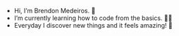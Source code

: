- Hi, I’m Brendon Medeiros. 👋
- I’m currently learning how to code from the basics. 👨‍💻
- Everyday I discover new things and it feels amazing! 🎉

<!---
BrendonMedeiros/BrendonMedeiros is a ✨ special ✨ repository because its `README.md` (this file) appears on your GitHub profile.
You can click the Preview link to take a look at your changes.
--->
